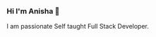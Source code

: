 ### Hi I'm Anisha 👋

I am passionate Self taught Full Stack Developer. 



<!--
**anisha0612/anisha0612** is a ✨ _special_ ✨ repository because its `README.md` (this file) appears on your GitHub profile.

Here are some ideas to get you started:

- 🔭 I’m currently working on cool projects.
- 🌱 I’m currently learning TypeScript 
- 📫 How to reach me: 
-->
